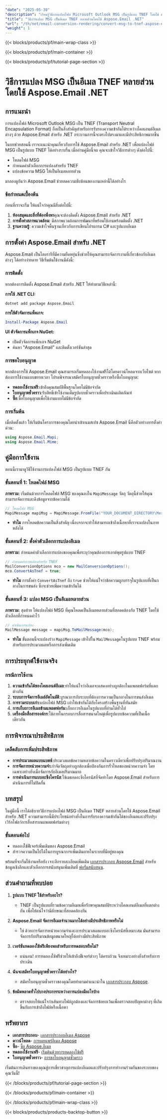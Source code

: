 ```yaml
---
"date": "2025-05-30"
"description": "เรียนรู้วิธีการแปลงไฟล์ Microsoft Outlook MSG เป็นรูปแบบ TNEF โดยใช้ Aspose.Email สำหรับ .NET รับรองความเข้ากันได้ระหว่างไคลเอนต์อีเมลต่างๆ ด้วยคู่มือฉบับสมบูรณ์นี้"
"title": "วิธีการแปลง MSG เป็นอีเมล TNEF หลายส่วนโดยใช้ Aspose.Email .NET"
"url": "/th/net/email-conversion-rendering/convert-msg-to-tnef-aspose-email-net/"
"weight": 1
---
```


{{< blocks/products/pf/main-wrap-class >}}

{{< blocks/products/pf/main-container >}}

{{< blocks/products/pf/tutorial-page-section >}}
# วิธีการแปลง MSG เป็นอีเมล TNEF หลายส่วนโดยใช้ Aspose.Email .NET

## การแนะนำ

การแปลงไฟล์ Microsoft Outlook MSG เป็น TNEF (Transport Neutral Encapsulation Format) ถือเป็นสิ่งสำคัญสำหรับการรับรองความเข้ากันได้ระหว่างไคลเอนต์อีเมลต่างๆ ด้วย Aspose.Email สำหรับ .NET กระบวนการนี้จะตรงไปตรงมาและมีประสิทธิภาพมากขึ้น

ในบทช่วยสอนนี้ เราจะแนะนำคุณเกี่ยวกับการใช้ Aspose.Email สำหรับ .NET เพื่อแปลงไฟล์ MSG เป็นรูปแบบ TNEF ได้อย่างราบรื่น เมื่ออ่านคู่มือนี้จบ คุณจะเข้าใจวิธีการต่างๆ ดังต่อไปนี้:
- โหลดไฟล์ MSG
- กำหนดค่าตัวเลือกการแปลงสำหรับ TNEF
- แปลงข้อความ MSG ให้เป็นอีเมลหลายส่วน

มาลองดูกันว่า Aspose.Email ช่วยลดความซับซ้อนของงานเหล่านี้ได้อย่างไร

### ข้อกำหนดเบื้องต้น

ก่อนที่เราจะเริ่ม ให้แน่ใจว่าคุณมีสิ่งต่อไปนี้:
1. **ห้องสมุดและสิ่งที่ต้องพึ่งพา**คุณจะต้องติดตั้ง Aspose.Email สำหรับ .NET
2. **การตั้งค่าสภาพแวดล้อม**: มีสภาพแวดล้อมการพัฒนาที่พร้อมใช้งานพร้อมติดตั้ง .NET
3. **ฐานความรู้**: ความเข้าใจพื้นฐานเกี่ยวกับการเขียนโปรแกรม C# และรูปแบบอีเมล

## การตั้งค่า Aspose.Email สำหรับ .NET

Aspose.Email เป็นไลบรารีที่มีความยืดหยุ่นซึ่งช่วยให้คุณสามารถจัดการงานที่เกี่ยวข้องกับอีเมลต่างๆ ได้อย่างง่ายดาย วิธีเริ่มต้นใช้งานมีดังนี้:

### การติดตั้ง

หากต้องการติดตั้ง Aspose.Email สำหรับ .NET ให้ทำตามวิธีเหล่านี้:

**การใช้ .NET CLI:**
```bash
dotnet add package Aspose.Email
```

**การใช้ตัวจัดการแพ็คเกจ:**
```powershell
Install-Package Aspose.Email
```

**UI ตัวจัดการแพ็กเกจ NuGet:**
- เปิดตัวจัดการแพ็กเกจ NuGet
- ค้นหา "Aspose.Email" และติดตั้งเวอร์ชันล่าสุด

### การขอใบอนุญาต

หากต้องการใช้ Aspose.Email คุณสามารถเริ่มทดลองใช้งานฟรีได้โดยดาวน์โหลดจากเว็บไซต์ หากต้องการใช้งานแบบขยายเวลา โปรดพิจารณาสมัครใบอนุญาตชั่วคราวหรือซื้อใบอนุญาต:

- **ทดลองใช้งานฟรี**:เข้าถึงคุณสมบัติพื้นฐานโดยไม่มีข้อจำกัด
- **ใบอนุญาตชั่วคราว**:รับสิทธิ์เข้าใช้งานเต็มรูปแบบชั่วคราวเพื่อประเมินผลิตภัณฑ์
- **ซื้อ**:ซื้อใบอนุญาตเพื่อใช้งานแบบไม่มีข้อจำกัด

### การเริ่มต้น

เมื่อติดตั้งแล้ว ให้เริ่มต้นโครงการของคุณโดยนำเข้าเนมสเปซ Aspose.Email นี่คือตัวอย่างการตั้งค่าด่วน:

```csharp
using Aspose.Email.Mapi;
using Aspose.Email.Mime;
```

## คู่มือการใช้งาน

ตอนนี้เรามาดูวิธีใช้งานการแปลงไฟล์ MSG เป็นรูปแบบ TNEF กัน

### ขั้นตอนที่ 1: โหลดไฟล์ MSG

**ภาพรวม:** เริ่มต้นด้วยการโหลดไฟล์ MSG ของคุณลงใน `MapiMessage` วัตถุ วัตถุนี้ช่วยให้คุณสามารถจัดการและดึงข้อมูลจากข้อความได้

```csharp
// โหลดไฟล์ MSG
MapiMessage mapiMsg = MapiMessage.FromFile("YOUR_DOCUMENT_DIRECTORY\Message.msg");
```

- **ทำไม** การโหลดข้อความเป็นสิ่งสำคัญ เนื่องจากจะทำให้สามารถเข้าถึงเนื้อหาที่เราจะแปลงในภายหลังได้

### ขั้นตอนที่ 2: ตั้งค่าตัวเลือกการแปลงอีเมล

**ภาพรวม:** กำหนดค่าตัวเลือกการแปลงของคุณเพื่อระบุว่าคุณต้องการเอาต์พุตรูปแบบ TNEF

```csharp
// กำหนดค่าการแปลงสำหรับ TNEF
MailConversionOptions mco = new MailConversionOptions();
mco.ConvertAsTnef = true;
```

- **ทำไม** การตั้งค่า `ConvertAsTnef` ถึง `true` ช่วยให้แน่ใจว่าข้อความถูกบรรจุในรูปแบบที่เป็นกลางในการขนส่ง ซึ่งจะช่วยเพิ่มความเข้ากันได้

### ขั้นตอนที่ 3: แปลง MSG เป็นอีเมลหลายส่วน

**ภาพรวม:** สุดท้าย ให้แปลงไฟล์ MSG ที่คุณโหลดเป็นอีเมลหลายส่วนที่สอดคล้องกับ TNEF โดยใช้ตัวเลือกที่กำหนดค่าไว้

```csharp
// ดำเนินการแปลง
MailMessage message = mapiMsg.ToMailMessage(mco);
```

- **ทำไม** ขั้นตอนนี้จะแปลงร่าง `MapiMessage` เข้าไปใน `MailMessage`ในรูปแบบ TNEF พร้อมสำหรับการประมวลผลหรือการส่งเพิ่มเติม

## การประยุกต์ใช้งานจริง

### กรณีการใช้งาน

1. **ความเข้ากันได้ของไคลเอนต์อีเมล**:ทำให้แน่ใจว่าอีเมลจะแสดงอย่างถูกต้องในแพลตฟอร์มที่แตกต่างกัน
2. **ระบบการจัดการอีเมล์อัตโนมัติ**:บูรณาการกับระบบที่ต้องการความเป็นกลางในการขนส่งอีเมล
3. **การรวมระบบเก่า**:แปลงไฟล์ MSG เก่าให้เข้ากันได้กับโครงสร้างพื้นฐานที่ทันสมัย
4. **การเก็บถาวรอีเมลข้ามแพลตฟอร์ม**:เก็บถาวรอีเมลในรูปแบบที่อ่านได้ทั่วไป
5. **เครื่องมือสื่อสารองค์กร**:ใช้ภายในกรอบการสื่อสารขนาดใหญ่เพื่อรูปแบบข้อความที่เป็นเนื้อเดียวกัน

## การพิจารณาประสิทธิภาพ

### เคล็ดลับการเพิ่มประสิทธิภาพ

- **การประมวลผลแบบแบตช์**:ประมวลผลข้อความหลายข้อความในคราวเดียวเพื่อปรับปรุงปริมาณงาน
- **การจัดการหน่วยความจำ**:กำจัดวัตถุอย่างถูกต้องเพื่อป้องกันการรั่วไหลของหน่วยความจำ โดยเฉพาะอย่างยิ่งเมื่อจัดการกับอีเมลปริมาณมาก
- **การดำเนินการแบบอะซิงโครนัส**:ใช้เมธอดอะซิงโครนัสที่จัดทำโดย Aspose.Email สำหรับการดำเนินการที่ไม่ปิดกั้น

## บทสรุป

ในคู่มือนี้ เราได้อธิบายวิธีการแปลงไฟล์ MSG เป็นอีเมล TNEF หลายส่วนโดยใช้ Aspose.Email สำหรับ .NET ความสามารถนี้มีประโยชน์อย่างยิ่งในการรับรองความเข้ากันได้ของอีเมลและปรับปรุงเวิร์กโฟลว์การสื่อสารบนแพลตฟอร์มต่างๆ

### ขั้นตอนต่อไป

- ทดลองใช้ฟีเจอร์เพิ่มเติมของ Aspose.Email
- สำรวจความเป็นไปได้ในการบูรณาการเพิ่มเติมภายในระบบที่มีอยู่ของคุณ

พร้อมที่จะเริ่มใช้งานหรือยัง เจาะลึกรายละเอียดเพิ่มเติม [เอกสารประกอบ Aspose.Email](https://reference.aspose.com/email/net/) สำหรับข้อมูลเชิงลึกและตัวเลือกการสนับสนุนเพิ่มเติมที่ [ฟอรั่มสนับสนุน](https://forum-aspose.com/c/email/10).

## ส่วนคำถามที่พบบ่อย

1. **รูปแบบ TNEF ใช้สำหรับอะไร?**
   - TNEF เป็นรูปแบบที่รวมข้อความอีเมลเพื่อรักษาคุณสมบัติระหว่างไคลเอนต์อีเมลที่แตกต่างกัน เพื่อให้แน่ใจว่ามีลักษณะที่สอดคล้องกัน

2. **Aspose.Email จัดการอีเมลจำนวนมากได้อย่างมีประสิทธิภาพหรือไม่**
   - ใช่ ด้วยการจัดการหน่วยความจำและการประมวลผลแบบอะซิงโครนัสที่เหมาะสม มันสามารถจัดการกับปริมาณข้อมูลขนาดใหญ่ได้อย่างมีประสิทธิภาพ

3. **เวอร์ชันทดลองใช้ฟรีเพียงพอสำหรับการทดสอบหรือไม่?**
   - แน่นอน! การทดลองใช้ฟรีช่วยให้เข้าถึงฟีเจอร์ต่างๆ ได้ครบถ้วน จึงเหมาะอย่างยิ่งสำหรับการประเมิน

4. **ฉันจะสมัครใบอนุญาตชั่วคราวได้อย่างไร?**
   - สมัครใบอนุญาตชั่วคราวของคุณโดยทำตามคำแนะนำใน [เอกสารประกอบ Aspose](https://purchase-aspose.com/temporary-license/).

5. **ข้อผิดพลาดทั่วไปบางประการระหว่างการแปลงมีอะไรบ้าง**
   - ตรวจสอบให้แน่ใจว่าเส้นทางไฟล์ถูกต้องและจัดการข้อยกเว้นเพื่อตรวจสอบปัญหาต่างๆ ที่เกิดขึ้นกับการเข้าถึงไฟล์หรือเนื้อหา

## ทรัพยากร

- **เอกสารประกอบ**- [เอกสารประกอบอีเมล Aspose](https://reference.aspose.com/email/net/)
- **ดาวน์โหลด**- [การเผยแพร่อีเมล Aspose](https://releases.aspose.com/email/net/)
- **ซื้อ**- [ซื้อ Aspose.อีเมล](https://purchase.aspose.com/buy)
- **ทดลองใช้งานฟรี**- [เริ่มต้นด้วยการทดลองใช้ฟรี](https://releases.aspose.com/email/net/)
- **ใบอนุญาตชั่วคราว**- [การขอใบอนุญาตชั่วคราว](https://purchase.aspose.com/temporary-license/)

เริ่มต้นการเดินทางของคุณสู่การเชี่ยวชาญการแปลงอีเมลและปรับปรุงการทำงานร่วมกันของระบบของคุณวันนี้!

{{< /blocks/products/pf/tutorial-page-section >}}

{{< /blocks/products/pf/main-container >}}

{{< /blocks/products/pf/main-wrap-class >}}

{{< blocks/products/products-backtop-button >}}